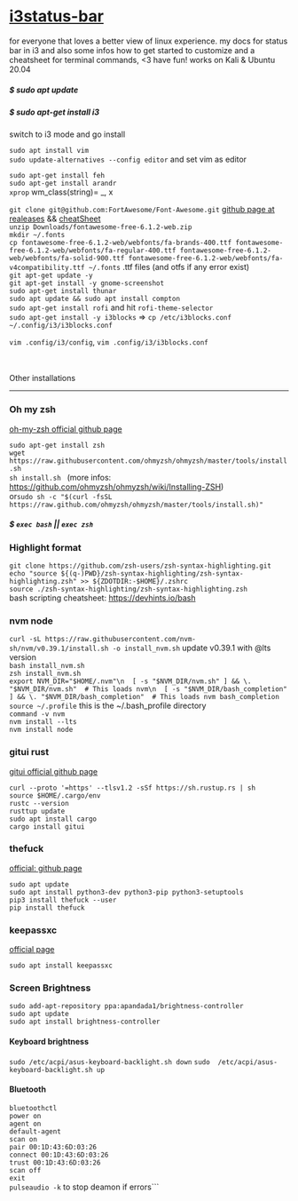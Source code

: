 # [i3status-bar](https://github.com/vivien/i3blocks)
for everyone that loves a better view of linux experience. my docs for status bar in i3 and also some infos how to get started to customize and a cheatsheet for terminal commands,   &lt;3 have fun! works on Kali  &amp; Ubuntu 20.04

##### $ sudo apt update
##### $ sudo apt-get install i3

switch to i3 mode and go install

```sudo apt install vim``` <br/>
```sudo update-alternatives --config editor``` and set vim as editor<br/>

```sudo apt-get install feh```<br/>
```sudo apt-get install arandr```<br/>
```xprop``` wm_class(string)= _, x <br/>


```git clone git@github.com:FortAwesome/Font-Awesome.git``` [github page at realeases](https://github.com/FortAwesome/Font-Awesome) && [cheatSheet](https://fontawesome.com/v4/cheatsheet/)<br/>
```unzip Downloads/fontawesome-free-6.1.2-web.zip``` <br/>
```mkdir ~/.fonts```<br/>
```cp fontawesome-free-6.1.2-web/webfonts/fa-brands-400.ttf fontawesome-free-6.1.2-web/webfonts/fa-regular-400.ttf fontawesome-free-6.1.2-web/webfonts/fa-solid-900.ttf fontawesome-free-6.1.2-web/webfonts/fa-v4compatibility.ttf ~/.fonts``` .ttf files (and otfs if any error exist)<br/>
```git apt-get update -y```<br/>
```git apt-get install -y gnome-screenshot```<br/>
```sudo apt-get install thunar```<br/>
```sudo apt update && sudo apt install compton```<br/>
```sudo apt-get install rofi``` and hit ```rofi-theme-selector```<br/>
```sudo apt-get install -y i3blocks``` => ```cp /etc/i3blocks.conf ~/.config/i3/i3blocks.conf```<br/>

```vim .config/i3/config```, ```vim .config/i3/i3blocks.conf```  <br/>

<br/>
<br/>
Other installations

-----------------------------------------------------------------------

### Oh my zsh <br/>
 [oh-my-zsh official github page](https://github.com/ohmyzsh/ohmyzsh)

``` sudo apt-get install zsh ```<br/>
``` wget https://raw.githubusercontent.com/ohmyzsh/ohmyzsh/master/tools/install.sh ```<br/>
```sh install.sh ``` (more infos: https://github.com/ohmyzsh/ohmyzsh/wiki/Installing-ZSH)<br/>
or```sudo sh -c "$(curl -fsSL https://raw.github.com/ohmyzsh/ohmyzsh/master/tools/install.sh)"```<br/>
##### $ ```exec bash``` || ```exec zsh```<br/>
### Highlight format

```git clone https://github.com/zsh-users/zsh-syntax-highlighting.git```<br/>
```echo "source ${(q-)PWD}/zsh-syntax-highlighting/zsh-syntax-highlighting.zsh" >> ${ZDOTDIR:-$HOME}/.zshrc```<br/>
```source ./zsh-syntax-highlighting/zsh-syntax-highlighting.zsh```<br/>
bash scripting cheatsheet: https://devhints.io/bash<br/>


### nvm node

```curl -sL https://raw.githubusercontent.com/nvm-sh/nvm/v0.39.1/install.sh -o install_nvm.sh``` update v0.39.1 with @lts version<br/>
```bash install_nvm.sh```<br/>
```zsh install_nvm.sh```<br/>
```export NVM_DIR="$HOME/.nvm"\n  [ -s "$NVM_DIR/nvm.sh" ] && \. "$NVM_DIR/nvm.sh"  # This loads nvm\n  [ -s "$NVM_DIR/bash_completion" ] && \. "$NVM_DIR/bash_completion"  # This loads nvm bash_completion```<br/>
```source ~/.profile``` this is the ~/.bash_profile directory<br/>
```command -v nvm```<br/>
```nvm install --lts```<br/>
```nvm install node```<br/>


### gitui rust
 [gitui official github page](https://github.com/extrawurst/gitui)<br/>

```curl --proto '=https' --tlsv1.2 -sSf https://sh.rustup.rs | sh```<br/>
```source $HOME/.cargo/env```<br/>
```rustc --version```<br/>
```rusttup update```<br/>
```sudo apt install cargo```<br/>
```cargo install gitui```
### thefuck
[official: github page](https://github.com/nvbn/thefuck)

```sudo apt update```<br/>
```sudo apt install python3-dev python3-pip python3-setuptools```<br/>
```pip3 install thefuck --user```<br/>
```pip install thefuck```<br/>


### keepassxc
[official page](https://keepassxc.org/download/#linux)

```sudo apt install keepassxc```

### Screen Brightness

```sudo add-apt-repository ppa:apandada1/brightness-controller```<br/>
```sudo apt update```<br/>
```sudo apt install brightness-controller```<br/>

#### Keyboard brightness

```sudo /etc/acpi/asus-keyboard-backlight.sh down```
```sudo  /etc/acpi/asus-keyboard-backlight.sh up```

#### Bluetooth

```bluetoothctl```<br/>
```power on```<br/>
```agent on```<br/>
```default-agent```<br/>
```scan on```<br/>
```pair 00:1D:43:6D:03:26```<br/>
```connect 00:1D:43:6D:03:26```<br/>
```trust 00:1D:43:6D:03:26```<br/>
```scan off```<br/>
```exit```<br/>
```pulseaudio -k``` to stop deamon if errors```<br/>

